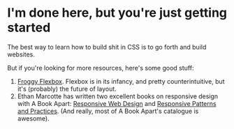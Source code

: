 # I'm done here, but you're just getting started

The best way to learn how to build shit in CSS 
is to go forth and build websites.

But if you're looking for more resources, here's some good stuff:

1. [Froggy Flexbox](http://flexboxfroggy.com/). Flexbox is in its infancy, and pretty counterintuitive,
but it's (probably) the future of layout. 
2. Ethan Marcotte has written two excellent books on responsive design with A Book Apart: [Responsive Web Design](http://abookapart.com/products/responsive-web-design) and [Responsive Patterns and Practices](http://abookapart.com/products/responsive-design-patterns-principles). (And really, most of A Book Apart's catalogue is awesome).

